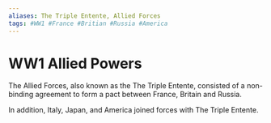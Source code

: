 ```yaml
---
aliases: The Triple Entente, Allied Forces
tags: #WW1 #France #Britian #Russia #America 
---
```

# WW1 Allied Powers
The Allied Forces, also known as the The Triple Entente, consisted of a non-binding agreement to form a pact between France, Britain and Russia.

In addition, Italy, Japan, and America joined forces with The Triple Entente.